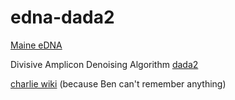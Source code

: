 # edna-dada2

[Maine eDNA](https://umaine.edu/edna/) 

Divisive Amplicon Denoising Algorithm [dada2](https://benjjneb.github.io/dada2/index.html)

[charlie wiki](https://github.com/BigelowLab/charlie/wiki) (because Ben can't remember anything)
